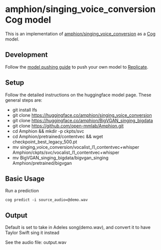 # amphion/singing_voice_conversion Cog model

This is an implementation of [amphion/singing_voice_conversion](https://huggingface.co/amphion/singing_voice_conversion) as a [Cog](https://github.com/replicate/cog) model.

## Development

Follow the [model pushing guide](https://replicate.com/docs/guides/push-a-model) to push your own model to [Replicate](https://replicate.com).

## Setup
Follow the detailed instructions on the huggingface model page. These general steps are:
- git install lfs
- git clone https://huggingface.co/amphion/singing_voice_conversion
- git clone https://huggingface.co/amphion/BigVGAN_singing_bigdata
- git clone https://github.com/open-mmlab/Amphion.git
- cd Amphion && mkdir -p ckpts/svc
- cd Amphion/pretrained/contentvec  && wget checkpoint_best_legacy_500.pt
- mv singing_voice_conversion/vocalist_l1_contentvec+whisper Amphion/ckpts/svc/vocalist_l1_contentvec+whisper
- mv BigVGAN_singing_bigdata/bigvgan_singing Amphion/pretrained/bigvgan

## Basic Usage

Run a prediction

    cog predict -i source_audio=@demo.wav

## Output

Default is set to take in Adeles song(demo.wav), and convert it to have Taylor Swift sing it instead

See the audio file: output.wav

